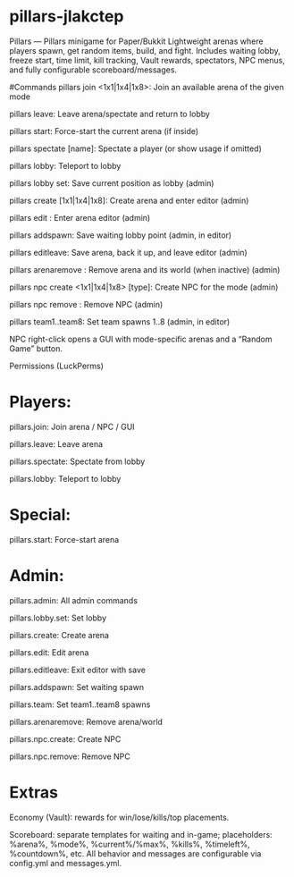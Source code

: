 ﻿# pillars-jlakctep

Pillars — Pillars minigame for Paper/Bukkit
Lightweight arenas where players spawn, get random items, build, and fight. Includes waiting lobby, freeze start, time limit, kill tracking, Vault rewards, spectators, NPC menus, and fully configurable scoreboard/messages.

#Commands
pillars join <1x1|1x4|1x8>: Join an available arena of the given mode

pillars leave: Leave arena/spectate and return to lobby

pillars start: Force-start the current arena (if inside)

pillars spectate [name]: Spectate a player (or show usage if omitted)

pillars lobby: Teleport to lobby

pillars lobby set: Save current position as lobby (admin)

pillars create <id> [1x1|1x4|1x8]: Create arena and enter editor (admin)

pillars edit <id>: Enter arena editor (admin)

pillars addspawn: Save waiting lobby point (admin, in editor)

pillars editleave: Save arena, back it up, and leave editor (admin)

pillars arenaremove <id>: Remove arena and its world (when inactive) (admin)

pillars npc create <id> <1x1|1x4|1x8> [type]: Create NPC for the mode (admin)

pillars npc remove <id>: Remove NPC (admin)

pillars team1..team8: Set team spawns 1..8 (admin, in editor)

NPC right-click opens a GUI with mode-specific arenas and a “Random Game” button.

Permissions (LuckPerms)

# Players:
pillars.join: Join arena / NPC / GUI

pillars.leave: Leave arena

pillars.spectate: Spectate from lobby

pillars.lobby: Teleport to lobby

# Special:
pillars.start: Force-start arena

# Admin:
pillars.admin: All admin commands

pillars.lobby.set: Set lobby

pillars.create: Create arena

pillars.edit: Edit arena

pillars.editleave: Exit editor with save

pillars.addspawn: Set waiting spawn

pillars.team: Set team1..team8 spawns

pillars.arenaremove: Remove arena/world

pillars.npc.create: Create NPC

pillars.npc.remove: Remove NPC

# Extras
Economy (Vault): rewards for win/lose/kills/top placements.

Scoreboard: separate templates for waiting and in-game; placeholders: %arena%, %mode%, %current%/%max%, %kills%, %timeleft%, %countdown%, etc.
All behavior and messages are configurable via config.yml and messages.yml.





